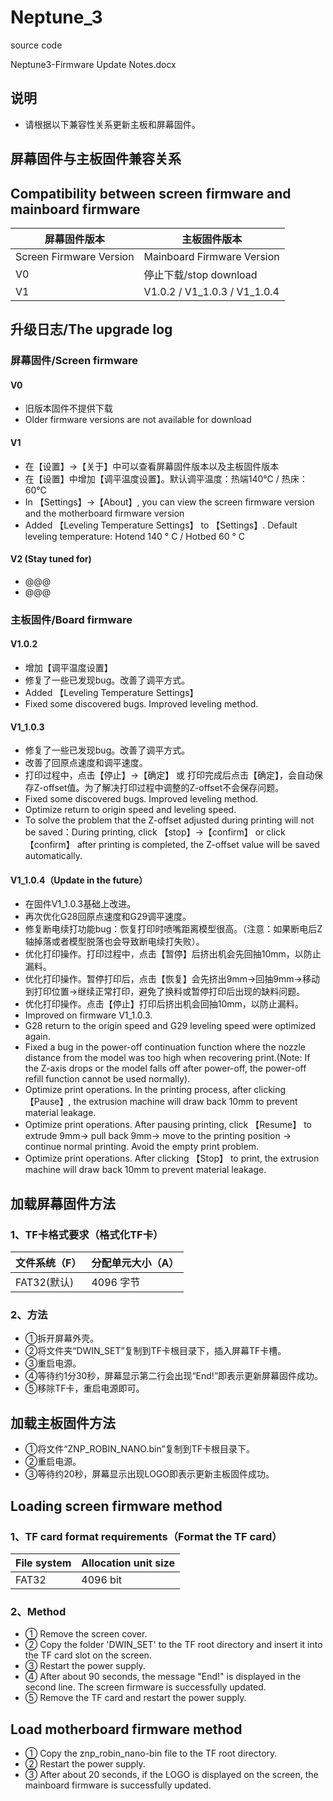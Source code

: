 # Neptune_3
  source code

Neptune3-Firmware Update Notes.docx


## 说明
- 请根据以下兼容性关系更新主板和屏幕固件。


## 屏幕固件与主板固件兼容关系
## Compatibility between screen firmware and mainboard firmware
|   屏幕固件版本   |     主板固件版本    | 
|-------------------|--------------------|
| Screen Firmware Version | Mainboard Firmware Version |
| V0 | 停止下载/stop  download |
| V1 |V1.0.2 / V1_1.0.3 / V1_1.0.4  |






## 升级日志/The upgrade log
### 屏幕固件/Screen firmware
#### V0
- 旧版本固件不提供下载
- Older firmware versions are not available for download

#### V1
- 在【设置】→【关于】中可以查看屏幕固件版本以及主板固件版本
- 在【设置】中增加【调平温度设置】。默认调平温度：热端140℃  /  热床：60℃
- In 【Settings】→【About】, you can view the screen firmware version and the motherboard firmware version
- Added 【Leveling Temperature Settings】 to 【Settings】. Default leveling temperature: Hotend 140 ° C  / Hotbed 60 ° C


#### V2 (Stay tuned for)
- @@@
- @@@

### 主板固件/Board firmware
#### V1.0.2
- 增加【调平温度设置】
- 修复了一些已发现bug。改善了调平方式。
- Added 【Leveling Temperature Settings】
- Fixed some discovered bugs. Improved leveling method.

#### V1_1.0.3
- 修复了一些已发现bug。改善了调平方式。
- 改善了回原点速度和调平速度。
- 打印过程中，点击【停止】→【确定】 或 打印完成后点击【确定】，会自动保存Z-offset值。为了解决打印过程中调整的Z-offset不会保存问题。
- Fixed some discovered bugs. Improved leveling method.
- Optimize return to origin speed and leveling speed.
- To solve the problem that the Z-offset adjusted during printing will not be saved：During printing, click 【stop】→【confirm】 or click 【confirm】 after printing is completed, the Z-offset value will be saved automatically. 


#### V1_1.0.4（Update in the future）
- 在固件V1_1.0.3基础上改进。
- 再次优化G28回原点速度和G29调平速度。
- 修复断电续打功能bug：恢复打印时喷嘴距离模型很高。（注意：如果断电后Z轴掉落或者模型脱落也会导致断电续打失败）。
- 优化打印操作。打印过程中，点击【暂停】后挤出机会先回抽10mm，以防止漏料。
- 优化打印操作。暂停打印后，点击【恢复】会先挤出9mm→回抽9mm→移动到打印位置→继续正常打印，避免了换料或暂停打印后出现的缺料问题。
- 优化打印操作。点击【停止】打印后挤出机会回抽10mm，以防止漏料。
- Improved on firmware V1_1.0.3.
- G28 return to the origin speed and G29 leveling speed were optimized again.
- Fixed a bug in the power-off continuation function where the nozzle distance from the model was too high when recovering print.(Note: If the Z-axis drops or the model falls off after power-off, the power-off refill function cannot be used normally).
- Optimize print operations. In the printing process, after clicking 【Pause】, the extrusion machine will draw back 10mm to prevent material leakage.
- Optimize print operations. After pausing printing, click 【Resume】 to extrude 9mm→ pull back 9mm→ move to the printing position → continue normal printing. Avoid the empty print problem.
- Optimize print operations. After clicking 【Stop】 to print, the extrusion machine will draw back 10mm to prevent material leakage.



## 加载屏幕固件方法
### 1、TF卡格式要求（格式化TF卡）
|   文件系统（F）       | 分配单元大小（A） |
|----------------------|-------------------|
|     FAT32(默认)      |    4096 字节      |

### 2、方法
- ①拆开屏幕外壳。
- ②将文件夹“DWIN_SET”复制到TF卡根目录下，插入屏幕TF卡槽。
- ③重启电源。
- ④等待约1分30秒，屏幕显示第二行会出现“End!”即表示更新屏幕固件成功。
- ⑤移除TF卡，重启电源即可。


## 加载主板固件方法
- ①将文件“ZNP_ROBIN_NANO.bin”复制到TF卡根目录下。
- ②重启电源。
- ③等待约20秒，屏幕显示出现LOGO即表示更新主板固件成功。


## Loading screen firmware method
### 1、TF card format requirements（Format the TF card）
|      File system     |      Allocation unit size     |
|----------------------|-------------------------------|
|      FAT32           |           4096 bit            |

### 2、Method
- ① Remove the screen cover.
- ② Copy the folder 'DWIN_SET' to the TF root directory and insert it into the TF card slot on the screen.
- ③ Restart the power supply.
- ④ After about 90 seconds, the message "End!" is displayed in the second line. The screen firmware is successfully updated.
- ⑤ Remove the TF card and restart the power supply.

## Load motherboard firmware method

- ① Copy the znp_robin_nano-bin file to the TF root directory.
- ② Restart the power supply.
- ③ After about 20 seconds, if the LOGO is displayed on the screen, the mainboard firmware is successfully updated.


